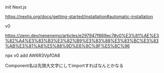 init Next.js

https://nextjs.org/docs/getting-started/installation#automatic-installation


v0

https://zenn.dev/nenenemo/articles/e297947f669ec7#v0%E3%81%AE%E3%82%A4%E3%83%B3%E3%82%B9%E3%83%88%E3%83%BC%E3%83%AB%E3%81%A8%E5%88%9D%E6%9C%9F%E5%8C%96

npx v0 add AW6R3VpfOA8

Component名は先頭大文字にしてimportすればなんとかなる

